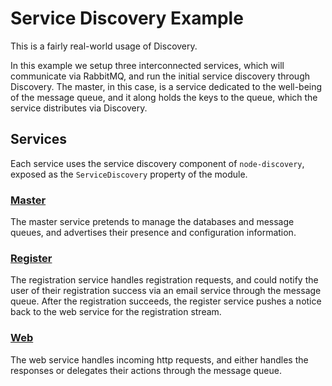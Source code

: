 Service Discovery Example
=========================

This is a fairly real-world usage of Discovery.

In this example we setup three interconnected services, which will communicate via RabbitMQ, and run the initial service discovery through Discovery. The master, in this case, is a service dedicated to the well-being of the message queue, and it along holds the keys to the queue, which the service distributes via Discovery.

## Services

Each service uses the service discovery component of `node-discovery`, exposed as the `ServiceDiscovery` property of the module.

### [Master](https://github.com/skeggse/node-discovery/blob/master/examples/service/service-master.js)

The master service pretends to manage the databases and message queues, and advertises their presence and configuration information.

### [Register](https://github.com/skeggse/node-discovery/blob/master/examples/service/service-register.js)

The registration service handles registration requests, and could notify the user of their registration success via an email service through the message queue. After the registration succeeds, the register service pushes a notice back to the web service for the registration stream.

### [Web](https://github.com/skeggse/node-discovery/blob/master/examples/service/service-web.js)

The web service handles incoming http requests, and either handles the responses or delegates their actions through the message queue.
